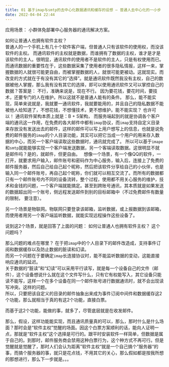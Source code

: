 ```yaml
---
title: 01 基于imap与smtp的去中心化数据通讯和缓存的设想 — 普通人去中心化的一小步
date: 2022-04-04 22:44
---
```


应用场景： 小群体免部署中心服务器的通讯解决方案。  

如何让普通人也拥有软件主权？  
普通人的一个手机上有几十个软件客户端，但普通人只有该软件的使用权，而没该软件的主权。 而通讯软件的主权就是数据，而谁拥有了数据的主权，谁才是才是该软件的主人。很明显，通讯软件的使用者不是软件的主人，只是有权使用而已。而通讯数据的重要性在于，这些数据采集了使用者的很多隐私情报，这样一来，掌握数据的人就很可能更自由，而被掌握数据的人，就很可能更被动。这就现实。而改变的方式就在于有没有其它的“选择”。就是通讯软件既然我没有主权，自己的数据被他人掌握，那么我有没有其它的选择，即可以使用通讯软件又可以掌控自己的数据？答案是： 不行，准确来说是，现在不行。
因为要花钱，要花时间，要技术，还要专门的人在维护。所以这就不是普通人能有的条件。 那么，能不能实现，简单来说就是，我就要一通讯软件，我就要能用的，并且自己的隐私数据不能被他人给知道了，不想花钱，不想懂技术，更不想维护。能不能实现？ 也许可以！
通讯软件架构本质上就是：B + S架构， 而服务端起到的就是协调各个客户端的通讯这一作用，在免费的各大邮件中都有`imap`协议，而`imap`支持自定义目录来存放没有发送出去的邮件，这样的邮件可以写上用户想写上的信息，也就是说免费的邮件服务的`imap`的个人目录功能，其实可以把它当成一个用户的用来存入数据的中心，而另一个客户端读取这些数据时，通讯就完成了。 所以可以基于`imape`和`smtp`就能能够实现一个客户端发送数据，另一个客端读取数据。这很明显不就是邮件吗？是的，就邮件，但更自由。    想像一个场景，有一个像QQ的软件，一打开，就要求用户输入，邮件账号和密码作为中心服务，输入后，连接上了免费的邮件服务器，然后自己给自己起个昵称，然后把该软件分享给自己的小伙伴，也是输入同一个邮件账号，再自己起个昵称，你们就可以相互交流了。而所有的数据都只有一个邮件账号内不同的设备流转，整个过程，使用都不用关心服务的维护，技术和金钱的问题，一个客户端就能搞定。甚至到跨账号通讯，其本质就是如果发送的数据超出同一个账号，侧远程发送邮件到别的目标邮箱中（不过免费邮件有数量的限制， 要注意）。  

另一个场景是物联网。物联网只要登录该邮箱，监听数据，或上报数据到该邮箱，而使用者用另一个客户端监听数据，就能实现远程操作这些设备了。  

说到这2个场景，就是回答了上面的问题：   如何让普通人也拥有软件主权？ 这个问题吗？  

那么问题的难点在哪里？ 在于把`imap`中的个人目录下的邮件改造成，支持事件订阅和数据缓存以及防止数据的脏读和幻读。  
而另一个问题在于要确定`imap`长连接协议时，能不能监听数据的变动，这能直接响应通讯的延迟。  
关于数据的“脏读”和“幻读”可以采用平行读写，就是每一个设备自己的文件（邮件），这个设备想说什么就在这个文件写什么，只有它有权能写入，其它设备只能读不能写，这样一个在多个设备在同一个邮件账号进行数据通讯时，就不会出现读写冲突。这样的问题。  
所以，只要把该自定义的目录的邮件抽象出来成为事件订阅中间件和数据缓存这2个功能，那么就相当于真的有这2个功能，直接白票。  

而基于这2个功能，能做的事，就多了，尽管底层就是在收发邮件。  


那么，假设，这样功能能实现，而且通讯质量真的可以，那么，那时什么是什么场面？那时会是“软件主权”觉醒的场面。因这个白票方案顺利的话，能向人证明一点，那就是“软件主权”这个选择是可行的。跟平时安装软件一样简单，但数据是属于自己的。到那时，邮件服务商会禁用这种白票行为，这个种方式不再可行。但是觉醒就是觉醒了，那时人们会认为距离”软件主权“就是一个自己搞个”服务器“的事，而搞个服务器的事，就只是花点钱，不用其它的关心，那么假如都是按我所想的那想进行，那么下一步就是。。。  
